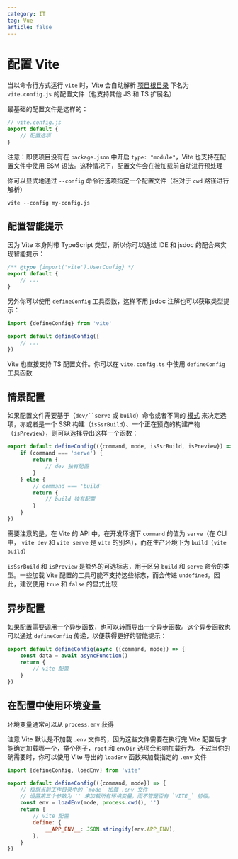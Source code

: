 ```yaml
---
category: IT
tag: Vue
article: false
---
```


# 配置 Vite

当以命令行方式运行 `vite` 时，Vite 会自动解析 [项目根目录](../guide/README.md#indexhtml-与项目根目录) 下名为 `vite.config.js` 的配置文件（也支持其他 JS 和 TS 扩展名）

最基础的配置文件是这样的：

```js
// vite.config.js
export default {
    // 配置选项
}
```

注意：即使项目没有在 `package.json` 中开启 `type: "module"`，Vite 也支持在配置文件中使用 ESM 语法。这种情况下，配置文件会在被加载前自动进行预处理

你可以显式地通过 `--config` 命令行选项指定一个配置文件（相对于 `cwd` 路径进行解析）

```shell
vite --config my-config.js
```

## 配置智能提示

因为 Vite 本身附带 TypeScript 类型，所以你可以通过 IDE 和 jsdoc 的配合来实现智能提示：

```js
/** @type {import('vite').UserConfig} */
export default {
    // ...
}
```

另外你可以使用 `defineConfig` 工具函数，这样不用 jsdoc 注解也可以获取类型提示：

```js
import {defineConfig} from 'vite'

export default defineConfig({
    // ...
})
```

Vite 也直接支持 TS 配置文件。你可以在 `vite.config.ts` 中使用 `defineConfig` 工具函数

## 情景配置

如果配置文件需要基于（`dev/``serve` 或 `build`）命令或者不同的 [模式](待更新) 来决定选项，亦或者是一个 SSR 构建（`isSsrBuild`）、一个正在预览的构建产物（`isPreview`），则可以选择导出这样一个函数：

```js
export default defineConfig(({command, mode, isSsrBuild, isPreview}) => {
    if (command === 'serve') {
        return {
            // dev 独有配置
        }
    } else {
        // command === 'build'
        return {
            // build 独有配置
        }
    }
})
```

需要注意的是，在 Vite 的 API 中，在开发环境下 `command` 的值为 `serve`（在 CLI 中， `vite dev` 和 `vite serve` 是 `vite` 的别名），而在生产环境下为 `build`（`vite build`）

`isSsrBuild` 和 `isPreview` 是额外的可选标志，用于区分 `build` 和 `serve` 命令的类型。一些加载 Vite 配置的工具可能不支持这些标志，而会传递 `undefined`。因此，建议使用 `true` 和 `false` 的显式比较

## 异步配置

如果配置需要调用一个异步函数，也可以转而导出一个异步函数。这个异步函数也可以通过 `defineConfig` 传递，以便获得更好的智能提示：

```js
export default defineConfig(async ({command, mode}) => {
    const data = await asyncFunction()
    return {
        // vite 配置
    }
})
```

## 在配置中使用环境变量

环境变量通常可以从 `process.env` 获得

注意 Vite 默认是不加载 `.env` 文件的，因为这些文件需要在执行完 Vite 配置后才能确定加载哪一个，举个例子，`root` 和 `envDir` 选项会影响加载行为。不过当你的确需要时，你可以使用 Vite 导出的 `loadEnv` 函数来加载指定的 `.env` 文件

```js
import {defineConfig, loadEnv} from 'vite'

export default defineConfig(({command, mode}) => {
    // 根据当前工作目录中的 `mode` 加载 .env 文件
    // 设置第三个参数为 '' 来加载所有环境变量，而不管是否有 `VITE_` 前缀。
    const env = loadEnv(mode, process.cwd(), '')
    return {
        // vite 配置
        define: {
            __APP_ENV__: JSON.stringify(env.APP_ENV),
        },
    }
})
```
